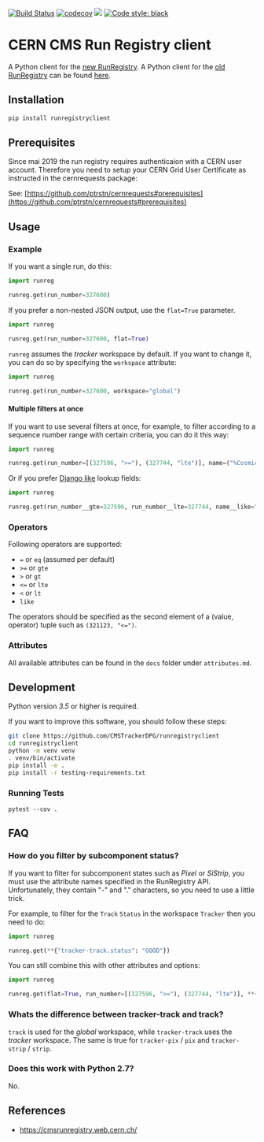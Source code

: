 [![Build Status](https://travis-ci.com/CMSTrackerDPG/runregistryclient.svg?branch=master)](https://travis-ci.com/CMSTrackerDPG/runregistryclient)
[![codecov](https://codecov.io/gh/CMSTrackerDPG/runregistryclient/branch/master/graph/badge.svg)](https://codecov.io/gh/CMSTrackerDPG/runregistryclient)
[![](https://img.shields.io/pypi/v/runregistryclient.svg)](https://pypi.org/project/runregistryclient/)
[![Code style: black](https://img.shields.io/badge/code%20style-black-000000.svg)](https://github.com/ambv/black)

# CERN CMS Run Registry client

A Python client for the [new RunRegistry](https://cmsrunregistry.web.cern.ch/). 
A Python client for the [old RunRegistry](https://cmswbmoffshift.web.cern.ch/cmswbmoffshift/runregistry_offline/index.jsf) can be found [here](https://github.com/CMSTrackerDPG/runregcrawlr/tree/master/runregcrawlr).

## Installation

```bash
pip install runregistryclient
```
## Prerequisites

Since mai 2019 the run registry requires authenticaion with a CERN user account.
Therefore you need to setup your CERN Grid User Certificate as instructed in the cernrequests package:

See: [https://github.com/ptrstn/cernrequests#prerequisites](https://github.com/ptrstn/cernrequests#prerequisites)


## Usage

### Example 

If you want a single run, do this:

```python
import runreg

runreg.get(run_number=327600)
```

If you prefer a non-nested JSON output, use the ```flat=True``` parameter.

```python
import runreg

runreg.get(run_number=327600, flat=True)
```

```runreg``` assumes the *tracker* workspace by default. 
If you want to change it, you can do so by specifying the ```workspace``` attribute:

```python
import runreg

runreg.get(run_number=327600, workspace="global")
```

#### Multiple filters at once

If you want to use several filters at once, for example, to filter according to a sequence number range with certain criteria, you can do it this way:

```python
import runreg

runreg.get(run_number=[(327596, ">="), (327744, "lte")], name=("%Cosmics%", "like"))
```

Or if you prefer [Django like](https://docs.djangoproject.com/en/dev/topics/db/queries/#field-lookups) lookup fields:

```python
import runreg

runreg.get(run_number__gte=327596, run_number__lte=327744, name__like="%Cosmics%")
```


### Operators

Following operators are supported:

* ```=``` or ```eq``` (assumed per default)
* ```>=``` or ```gte```
* ```>``` or ```gt```
* ```<=``` or ```lte```
* ```<``` or ```lt```
* ```like```

The operators should be specified as the second element of a (value, operator) tuple such as ```(321123, "<=")```.

### Attributes

All available attributes can be found in the ```docs``` folder under ```attributes.md```.

## Development

Python version *3.5* or higher is required.

If you want to improve this software, you should follow these steps:

```bash
git clone https://github.com/CMSTrackerDPG/runregistryclient
cd runregistryclient
python -m venv venv
. venv/bin/activate
pip install -e .
pip install -r testing-requirements.txt
```

### Running Tests

```
pytest --cov .
```

## FAQ

### How do you filter by subcomponent status?

If you want to filter for subcomponent states such as *Pixel* or *SiStrip*, you must use the attribute names specified in the RunRegistry API.
Unfortunately, they contain "-" and "." characters, so you need to use a little trick.

For example, to filter for the ```Track``` ```Status``` in the workspace ```Tracker``` then you need to do:

```python
import runreg

runreg.get(**{"tracker-track.status": "GOOD"})
```

You can still combine this with other attributes and options:

```python
import runreg

runreg.get(flat=True, run_number=[(327596, ">="), (327744, "lte")], **{"pix.status": "EXCLUDED", "strip.status":"GOOD"})
```

### Whats the difference between tracker-track and track?

```track``` is used for the *global* workspace, while ```tracker-track``` uses the *tracker* workspace. 
The same is true for ```tracker-pix``` / ```pix``` and ```tracker-strip``` / ```strip```.

### Does this work with Python 2.7?

No.

## References

* https://cmsrunregistry.web.cern.ch/
